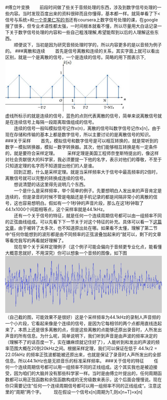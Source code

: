 #傅立叶变换
&emsp;&emsp;前段时间做了些关于音频处理的东西，涉及到数字信号处理的一些内容。当时发现百度出来的资料很碎而且你懂得，基本都一样。就简单看了下<信号与系统>和[一个歪果仁写的书](http://www.dspguide.com/pdfbook.htm)还有coursera上数字信号处理的课，在google搜了很多，但专业术语性都太强，一时间根本就看不懂，所以尽量用大白话记录一下关于数字信号处理的内容和一些自己粗浅理解,希望能帮到以后的人理解这些东西。  
&emsp;&emsp;顺便说下，当初是因为研究音频处理时学的，所以内容更多的是以音频为例子的。
###离散和连续
&emsp;&emsp;首先是信号离散和连续的关系，其实字面上就可以看出区别，就是一个是离散的信号，一个是连续的信号。简略的用下图表示下,  
![离散连续](./lisanlianxu.jpg)  
虚线所标示的就是连续的信号，蓝色的点则代表离散的信号，简单来说离散信号就是在连续信号上每隔一段距离取值组成的信号。  
&emsp;&emsp;连续的信号一般叫模拟信号记作x(n)，离散的信号叫数字信号记作x[n]，由于现在存储和传输的基本上都是数字信号，所以主要讨论的是离散信号的知识。
###关于采样
&emsp;&emsp;首先，模拟信号和数字信号是可以相互转换的，就是常听到的数字－模拟转换器，模拟－数字转换器。其次，他们能够相互转换是有一定条件的，就是要符合采样定理。
&emsp;&emsp;采样定理是美国工程师奈奎斯特提出的，像这样对社会贡献很大的科学家，我必须要提一下他的名字，表示对他们的尊敬，不至于只知道定理的名字而不知道提出他们的人是谁。  
&emsp;&emsp;回到正题，什么是采样定理。就是当采样频率大于信号中最高频率的2倍时，离散信号就可以完整的转换成连续的信号。  
&emsp;&emsp;想说清楚的话这里得先说明几个东西。  
&emsp;&emsp;一个是什么是采样频率，举个简单的例子。先要想明白人发出来的声音肯定是连续的，但是录音的时候不管是电脑还是手机记录的都是间隔非常小的离散的信号，这也容易想明白。假如有一个1秒钟的声音片段，那么在这1秒钟取了44.1x1000个间距相等点，这个采样率就是44.1kHz。   
&emsp;&emsp;还有一个关于信号的特征，就是任何一个连续周期信号都可以由一组频率不同的正弦曲线组成。可以先看下下一节关于对这个特征的补充。具体可以看一下[这篇文章](http://blog.jobbole.com/70549/)，由于被转了太多次，也不知道原出处在哪。<!--建议看完并大概理解文章的内容，个人认为这篇文章将时域和频域以及信号的组成讲的很清楚了，-->如果看不太懂，理解了第二节中“任何你能想到的波形都是由不同频率的正弦波叠加起来的“就可以，剩下的文章等看完我写的再看就好理解了。  
&emsp;&emsp;现在举个关于采样定理例子（这个例子可能会偏向于音频更专业化点，能看懂大概意思就好，不用深究）你可以想象一个音频的图像，如下图  
![Audio sound](./audio_clip.jpg)  
（自己截的图，可能效果不是很好）这是个采样频率为44.1kHz的录制人声音频的一个小片段，它看起来像是个连续的信号，是因为它每相邻的两个点都用直线连起来了，本质上还是很多离散的点，但是这些离散的点能够还原出录音时，人所发出声音的所有信息。为什么呢，简单说明下，我们听到声音是由声波的频率决定的（理解不了的话百度一下，实在嫌麻烦就记住好了），人能听到和发出的声波的频率范围大概在20到20kHz之间。根据采样定理，我们可以保证在低于 44.1k/2 = 22.05kHz 的频率正弦波都能被还原出来，也就是保证了录音时人声所发出的全部信息。所以44.1kHz也是无损音乐的标准采样频率。
###关于信号的特征
&emsp;&emsp;任何一个连续周期信号都可以用一组频率不同的正线组成。这个其实我也是被迫接受，因为咱们的大脑并没有那些科学家一样。当时是由傅立叶提出的，任何周期函数都可以用正弦函数和余弦函数构成的无穷级数来表示，这个后面会慢慢说。现在你只需要记住”任何一个连续周期信号都可以用一组频率不同的正线组成“。注意这里的“周期”两个字。
&emsp;&emsp;现在假设一个信号x[n]周期为T,则x[n+T]=x[n]